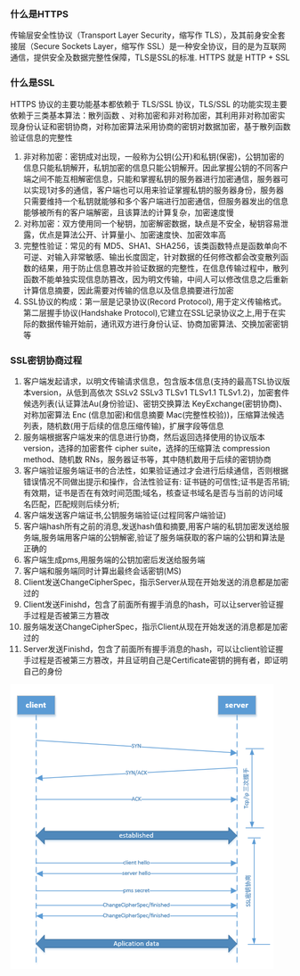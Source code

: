 ### 什么是HTTPS
传输层安全性协议（Transport Layer Security，缩写作 TLS），及其前身安全套接层（Secure Sockets Layer，缩写作 SSL）是一种安全协议，目的是为互联网通信，提供安全及数据完整性保障，TLS是SSL的标准. HTTPS 就是 HTTP + SSL

### 什么是SSL
HTTPS 协议的主要功能基本都依赖于 TLS/SSL 协议，TLS/SSL 的功能实现主要依赖于三类基本算法：散列函数 、对称加密和非对称加密，其利用非对称加密实现身份认证和密钥协商，对称加密算法采用协商的密钥对数据加密，基于散列函数验证信息的完整性

1. 非对称加密：密钥成对出现，一般称为公钥(公开)和私钥(保密)，公钥加密的信息只能私钥解开，私钥加密的信息只能公钥解开。因此掌握公钥的不同客户端之间不能互相解密信息，只能和掌握私钥的服务器进行加密通信，服务器可以实现1对多的通信，客户端也可以用来验证掌握私钥的服务器身份，服务器只需要维持一个私钥就能够和多个客户端进行加密通信，但服务器发出的信息能够被所有的客户端解密，且该算法的计算复杂，加密速度慢
2. 对称加密：双方使用同一个秘钥，加密解密数据，缺点是不安全，秘钥容易泄露，优点是算法公开、计算量小、加密速度快、加密效率高
3. 完整性验证：常见的有 MD5、SHA1、SHA256，该类函数特点是函数单向不可逆、对输入非常敏感、输出长度固定，针对数据的任何修改都会改变散列函数的结果，用于防止信息篡改并验证数据的完整性，在信息传输过程中，散列函数不能单独实现信息防篡改，因为明文传输，中间人可以修改信息之后重新计算信息摘要，因此需要对传输的信息以及信息摘要进行加密
4. SSL协议的构成：第一层是记录协议(Record Protocol), 用于定义传输格式。第二层握手协议(Handshake Protocol),它建立在SSL记录协议之上,用于在实际的数据传输开始前，通讯双方进行身份认证、协商加密算法、交换加密密钥等

### SSL密钥协商过程
1. 客户端发起请求，以明文传输请求信息，包含版本信息(支持的最高TSL协议版本version，从低到高依次 SSLv2 SSLv3 TLSv1 TLSv1.1 TLSv1.2)，加密套件候选列表(认证算法Au(身份验证)、密钥交换算法 KeyExchange(密钥协商)、对称加密算法 Enc (信息加密)和信息摘要 Mac(完整性校验))，压缩算法候选列表，随机数(用于后续的信息压缩传输)，扩展字段等信息
2. 服务端根据客户端发来的信息进行协商，然后返回选择使用的协议版本version，选择的加密套件 cipher suite，选择的压缩算法 compression method、随机数 RNs，服务器证书等，其中随机数用于后续的密钥协商
3. 客户端验证服务端证书的合法性，如果验证通过才会进行后续通信，否则根据错误情况不同做出提示和操作，合法性验证有: 证书链的可信性;证书是否吊销;有效期，证书是否在有效时间范围;域名，核查证书域名是否与当前的访问域名匹配，匹配规则后续分析;
4. 客户端发送客户端证书,公钥服务端验证(过程同客户端验证) 
5. 客户端hash所有之前的消息,发送hash值和摘要,用客户端的私钥加密发送给服务端,服务端用客户端的公钥解密,验证了服务端获取的客户端的公钥和算法是正确的 
6. 客户端生成pms,用服务端的公钥加密后发送给服务端 
7. 客户端和服务端同时计算出最终会话密钥(MS)
8. Client发送ChangeCipherSpec，指示Server从现在开始发送的消息都是加密过的 
9. Client发送Finishd，包含了前面所有握手消息的hash，可以让server验证握手过程是否被第三方篡改
10. 服务端发送ChangeCipherSpec，指示Client从现在开始发送的消息都是加密过的
11. Server发送Finishd，包含了前面所有握手消息的hash，可以让client验证握手过程是否被第三方篡改，并且证明自己是Certificate密钥的拥有者，即证明自己的身份

![Image text](https://raw.githubusercontent.com/zhanxu33/Network/master/https/pic/httpsl.png)